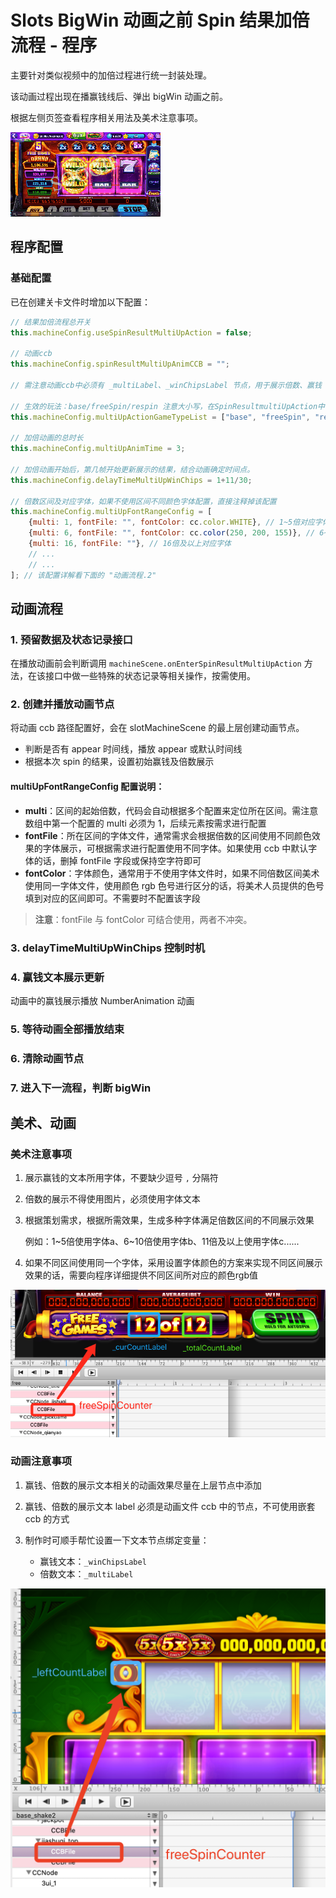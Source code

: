 # Slots BigWin 动画之前 Spin 结果加倍流程 - 程序

主要针对类似视频中的加倍过程进行统一封装处理。

该动画过程出现在播赢钱线后、弹出 bigWin 动画之前。

根据左侧页签查看程序相关用法及美术注意事项。

![BigWin 动画流程示例](/assets/1760346210618_b5dab9d3.gif)

## 程序配置

### 基础配置

已在创建关卡文件时增加以下配置：

```javascript
// 结果加倍流程总开关
this.machineConfig.useSpinResultMultiUpAction = false;

// 动画ccb
this.machineConfig.spinResultMultiUpAnimCCB = "";

// 需注意动画ccb中必须有 _multiLabel、_winChipsLabel 节点，用于展示倍数、赢钱

// 生效的玩法：base/freeSpin/respin 注意大小写，在SpinResultmultiUpAction中判断
this.machineConfig.multiUpActionGameTypeList = ["base", "freeSpin", "respin"];

// 加倍动画的总时长
this.machineConfig.multiUpAnimTime = 3;

// 加倍动画开始后，第几帧开始更新展示的结果，结合动画确定时间点。
this.machineConfig.delayTimeMultiUpWinChips = 1+11/30;

// 倍数区间及对应字体，如果不使用区间不同颜色字体配置，直接注释掉该配置
this.machineConfig.multiUpFontRangeConfig = [
    {multi: 1, fontFile: "", fontColor: cc.color.WHITE}, // 1~5倍对应字体文件
    {multi: 6, fontFile: "", fontColor: cc.color(250, 200, 155)}, // 6~15倍对应字体文件
    {multi: 16, fontFile: ""}, // 16倍及以上对应字体
    // ...
    // ...
]; // 该配置详解看下面的 "动画流程.2"
```

## 动画流程

### 1. 预留数据及状态记录接口

在播放动画前会判断调用 `machineScene.onEnterSpinResultMultiUpAction` 方法，在该接口中做一些特殊的状态记录等相关操作，按需使用。

### 2. 创建并播放动画节点

将动画 ccb 路径配置好，会在 slotMachineScene 的最上层创建动画节点。

- 判断是否有 appear 时间线，播放 appear 或默认时间线
- 根据本次 spin 的结果，设置初始赢钱及倍数展示

#### multiUpFontRangeConfig 配置说明：

- **multi**：区间的起始倍数，代码会自动根据多个配置来定位所在区间。需注意数组中第一个配置的 multi 必须为 1，后续元素按需求进行配置
- **fontFile**：所在区间的字体文件，通常需求会根据倍数的区间使用不同颜色效果的字体展示，可根据需求进行配置使用不同字体。如果使用 ccb 中默认字体的话，删掉 fontFile 字段或保持空字符即可
- **fontColor**：字体颜色，通常用于不使用字体文件时，如果不同倍数区间美术使用同一字体文件，使用颜色 rgb 色号进行区分的话，将美术人员提供的色号填到对应的区间即可。不需要时不配置该字段

> **注意**：fontFile 与 fontColor 可结合使用，两者不冲突。

### 3. delayTimeMultiUpWinChips 控制时机

### 4. 赢钱文本展示更新

动画中的赢钱展示播放 NumberAnimation 动画

### 5. 等待动画全部播放结束

### 6. 清除动画节点

### 7. 进入下一流程，判断 bigWin

## 美术、动画

### 美术注意事项

1. 展示赢钱的文本所用字体，不要缺少逗号 `,` 分隔符

2. 倍数的展示不得使用图片，必须使用字体文本

3. 根据策划需求，根据所需效果，生成多种字体满足倍数区间的不同展示效果

   例如：1~5倍使用字体a、6~10倍使用字体b、11倍及以上使用字体c......

4. 如果不同区间使用同一个字体，采用设置字体颜色的方案来实现不同区间展示效果的话，需要向程序详细提供不同区间所对应的颜色rgb值

![字体配置示例](/assets/1760346210615_7163febf.png)

### 动画注意事项

1. 赢钱、倍数的展示文本相关的动画效果尽量在上层节点中添加

2. 赢钱、倍数的展示文本 label 必须是动画文件 ccb 中的节点，不可使用嵌套 ccb 的方式

3. 制作时可顺手帮忙设置一下文本节点绑定变量：
   - 赢钱文本：`_winChipsLabel`
   - 倍数文本：`_multiLabel`

![节点绑定示例](/assets/1760346210616_05b05e2d.png)